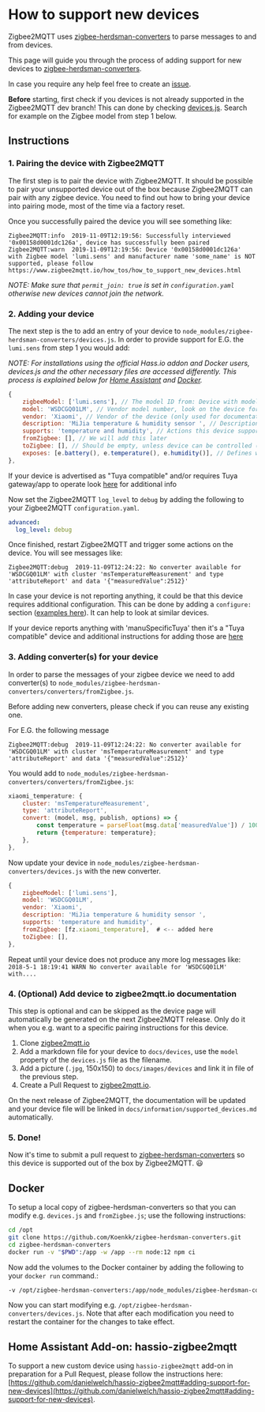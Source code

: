 ---
---
# How to support new devices
Zigbee2MQTT uses [zigbee-herdsman-converters](https://github.com/Koenkk/zigbee-herdsman-converters) to parse messages to and from devices.

This page will guide you through the process of adding support for new devices to [zigbee-herdsman-converters](https://github.com/Koenkk/zigbee-herdsman-converters).

In case you require any help feel free to create an [issue](https://github.com/Koenkk/zigbee2mqtt/issues).

**Before** starting, first check if you devices is not already supported in the Zigbee2MQTT dev branch! This can done by checking [devices.js](https://github.com/Koenkk/zigbee-herdsman-converters/blob/master/devices.js). Search for example on the Zigbee model from step 1 below.

## Instructions
### 1. Pairing the device with Zigbee2MQTT
The first step is to pair the device with Zigbee2MQTT. It should be possible to pair your unsupported device out of the box because Zigbee2MQTT can pair with any zigbee device. You need to find out how to bring your device into pairing mode, most of the time via a factory reset.

Once you successfully paired the device you will see something like:
```
Zigbee2MQTT:info  2019-11-09T12:19:56: Successfully interviewed '0x00158d0001dc126a', device has successfully been paired
Zigbee2MQTT:warn  2019-11-09T12:19:56: Device '0x00158d0001dc126a' with Zigbee model 'lumi.sens' and manufacturer name 'some_name' is NOT supported, please follow https://www.zigbee2mqtt.io/how_tos/how_to_support_new_devices.html
```

*NOTE: Make sure that `permit_join: true` is set in `configuration.yaml` otherwise new devices cannot join the network.*

### 2. Adding your device
The next step is the to add an entry of your device to `node_modules/zigbee-herdsman-converters/devices.js`. In order to provide support for E.G. the `lumi.sens` from step 1 you would add:

*NOTE: For installations using the official Hass.io addon and Docker users, devices.js and the other necessary files are accessed differently. This process is explained below for [Home Assistant](https://www.zigbee2mqtt.io/how_tos/how_to_support_new_devices.html#hassio-addon) and [Docker](https://www.zigbee2mqtt.io/how_tos/how_to_support_new_devices.html#docker).*

```js
{
    zigbeeModel: ['lumi.sens'], // The model ID from: Device with modelID 'lumi.sens' is not supported.
    model: 'WSDCGQ01LM', // Vendor model number, look on the device for a model number
    vendor: 'Xiaomi', // Vendor of the device (only used for documentation and startup logging)
    description: 'MiJia temperature & humidity sensor ', // Description of the device, copy from vendor site. (only used for documentation and startup logging)
    supports: 'temperature and humidity', // Actions this device supports (only used for documentation)
    fromZigbee: [], // We will add this later
    toZigbee: [], // Should be empty, unless device can be controlled (e.g. lights, switches).
    exposes: [e.battery(), e.temperature(), e.humidity()], // Defines what this device exposes, used for e.g. Home Assistant discovery
},
```

If your device is advertised as "Tuya compatible" and/or requires Tuya gateway/app to operate look [here](how_to_support_new_tuya_devices.md) for additional info

Now set the Zigbee2MQTT `log_level` to `debug` by adding the following to your Zigbee2MQTT `configuration.yaml`.

```yaml
advanced:
  log_level: debug
```

Once finished, restart Zigbee2MQTT and trigger some actions on the device. You will see messages like:
```
Zigbee2MQTT:debug  2019-11-09T12:24:22: No converter available for 'WSDCGQ01LM' with cluster 'msTemperatureMeasurement' and type 'attributeReport' and data '{"measuredValue":2512}'
```

In case your device is not reporting anything, it could be that this device requires additional configuration. This can be done by adding a `configure:` section ([examples here](https://github.com/Koenkk/zigbee-herdsman-converters/blob/master/devices.js)). It can help to look at similar devices.

If your device reports anything with 'manuSpecificTuya' then it's a "Tuya compatible" device and additional instructions for adding those are [here](how_to_support_new_tuya_devices.md)

### 3. Adding converter(s) for your device
In order to parse the messages of your zigbee device we need to add converter(s) to `node_modules/zigbee-herdsman-converters/converters/fromZigbee.js`.

Before adding new converters, please check if you can reuse any existing one.

For E.G. the following message
```
Zigbee2MQTT:debug  2019-11-09T12:24:22: No converter available for 'WSDCGQ01LM' with cluster 'msTemperatureMeasurement' and type 'attributeReport' and data '{"measuredValue":2512}'
```

You would add to `node_modules/zigbee-herdsman-converters/converters/fromZigbee.js`:
```js
xiaomi_temperature: {
    cluster: 'msTemperatureMeasurement',
    type: 'attributeReport',
    convert: (model, msg, publish, options) => {
        const temperature = parseFloat(msg.data['measuredValue']) / 100.0;
        return {temperature: temperature};
    },
},
```

Now update your device in `node_modules/zigbee-herdsman-converters/devices.js` with the new converter.
```js
{
    zigbeeModel: ['lumi.sens'],
    model: 'WSDCGQ01LM',
    vendor: 'Xiaomi',
    description: 'MiJia temperature & humidity sensor ',
    supports: 'temperature and humidity',
    fromZigbee: [fz.xiaomi_temperature],  # <-- added here
    toZigbee: [],
},
```

Repeat until your device does not produce any more log messages like: `2018-5-1 18:19:41 WARN No converter available for 'WSDCGQ01LM' with....`

### 4. (Optional) Add device to zigbee2mqtt.io documentation
This step is optional and can be skipped as the device page will automatically be generated on the next Zigbee2MQTT release. Only do it when you e.g. want to a specific pairing instructions for this device.

1. Clone [zigbee2mqtt.io](https://github.com/Koenkk/zigbee2mqtt.io)
2. Add a markdown file for your device to `docs/devices`, use the `model` property of the `devices.js` file as the filename.
3. Add a picture (`.jpg`, 150x150) to `docs/images/devices` and link it in file of the previous step.
4. Create a Pull Request to [zigbee2mqtt.io](https://github.com/Koenkk/zigbee2mqtt.io).

On the next release of Zigbee2MQTT, the documentation will be updated and your device file will be linked in `docs/information/supported_devices.md` automatically.

### 5. Done!
Now it's time to submit a pull request to [zigbee-herdsman-converters](https://github.com/Koenkk/zigbee-herdsman-converters) so this device is supported out of the box by Zigbee2MQTT. :smiley:

## Docker
To setup a local copy of zigbee-herdsman-converters so that you can modify e.g. `devices.js` and `fromZigbee.js`; use the following instructions:

```bash
cd /opt
git clone https://github.com/Koenkk/zigbee-herdsman-converters.git
cd zigbee-herdsman-converters
docker run -v "$PWD":/app -w /app --rm node:12 npm ci
```

Now add the volumes to the Docker container by adding the following to your `docker run` command.:

```bash
-v /opt/zigbee-herdsman-converters:/app/node_modules/zigbee-herdsman-converters
```

Now you can start modifying e.g. `/opt/zigbee-herdsman-converters/devices.js`. Note that after each modification you need to restart the container for the changes to take effect.

## Home Assistant Add-on: hassio-zigbee2mqtt
To support a new custom device using `hassio-zigbee2mqtt` add-on in preparation for a Pull Request, please follow the instructions here: [https://github.com/danielwelch/hassio-zigbee2mqtt#adding-support-for-new-devices](https://github.com/danielwelch/hassio-zigbee2mqtt#adding-support-for-new-devices).

